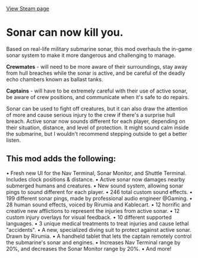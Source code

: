 [View Steam page](https://steamcommunity.com/sharedfiles/filedetails/?id=2936760984)
# Sonar can now kill you.
Based on real-life military submarine sonar, this mod overhauls the in-game sonar system to make it more dangerous and challenging to manage.

**Crewmates** - will need to be more aware of their surroundings, stay away from hull breaches while the sonar is active, and be careful of the deadly echo chambers known as ballast tanks.

**Captains** - will have to be extremely careful with their use of active sonar, be aware of crew positions, and communicate when it's safe to do repairs.

Sonar can be used to fight off creatures, but it can also draw the attention of more and cause serious injury to the crew if there's a surprise hull breach.
Active sonar now sounds different for each player, depending on their situation, distance, and level of protection. It might sound calm inside the submarine, but I wouldn't recommend stepping outside to get a better listen.

## This mod adds the following:
• Fresh new UI for the Nav Terminal, Sonar Monitor, and Shuttle Terminal. Includes clock positions & distance.
• Active sonar now damages nearby submerged humans and creatures.
• New sound system, allowing sonar pings to sound different for each player.
• 246 total custom sound effects.
• 199 different sonar pings, made by professional audio engineer @Gaming.
• 28 human sound effects, voiced by Rirumia and Kablecart.
• 12 horrific and creative new afflictions to represent the injuries from active sonar.
• 12 custom injury overlays for visual feedback.
• 10 different supported languages.
• 3 unique medical treatments to treat injuries and cause lethal "accidents".
• A new, specialized diving suit to protect against active sonar. Drawn by Rirumia.
• A handheld tablet that lets the captain remotely control the submarine's sonar and engines.
• Increases Nav Terminal range by 20%, and decreases the Sonar Monitor range by 20%.
• And more!
